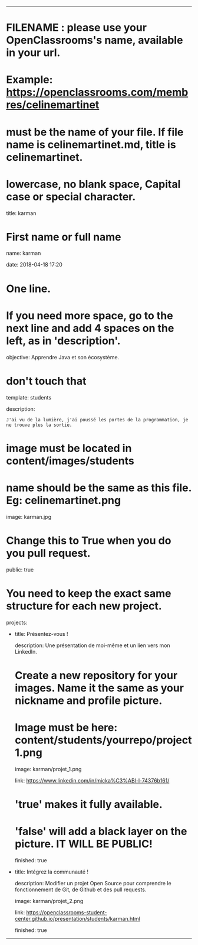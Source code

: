 ---


# FILENAME : please use your OpenClassrooms's name, available in your url.

# Example: https://openclassrooms.com/membres/celinemartinet

# must be the name of your file. If file name is celinemartinet.md, title is celinemartinet.

# lowercase, no blank space, Capital case or special character.

title: karman


# First name or full name

name: karman

date: 2018-04-18 17:20


# One line.

# If you need more space, go to the next line and add 4 spaces on the left, as in 'description'.

objective: Apprendre Java et son écosystème.


# don't touch that

template: students

description:

    J'ai vu de la lumière, j'ai poussé les portes de la programmation, je ne trouve plus la sortie.


# image must be located in content/images/students

# name should be the same as this file. Eg: celinemartinet.png

image: karman.jpg


# Change this to True when you do you pull request.

public: true


# You need to keep the exact same structure for each new project.

projects:

  - title: Présentez-vous !

    description: Une présentation de moi-même et un lien vers mon LinkedIn.

    # Create a new repository for your images. Name it the same as your nickname and profile picture.

    # Image must be here: content/students/yourrepo/project1.png

    image: karman/projet_1.png

    link: https://www.linkedin.com/in/micka%C3%ABl-l-74376b161/

    # 'true' makes it fully available.

    # 'false' will add a black layer on the picture. IT WILL BE PUBLIC!

    finished: true

  - title: Intégrez la communauté !

    description: Modifier un projet Open Source pour comprendre le fonctionnement de Git, de Github et des pull requests. 

    image: karman/projet_2.png

    link: https://openclassrooms-student-center.github.io/presentation/students/karman.html

    finished: true



---